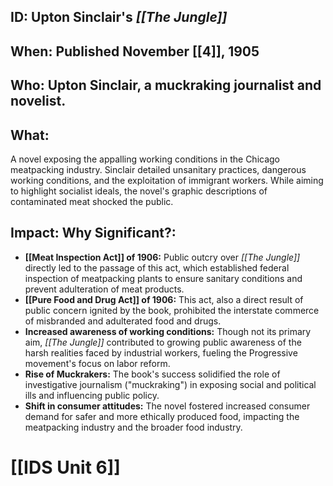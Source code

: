 ## ID: Upton Sinclair's *[[The Jungle]]*

## When: Published November [[4]], 1905

## Who: Upton Sinclair, a muckraking journalist and novelist.

## What: 
A novel exposing the appalling working conditions in the Chicago meatpacking industry.  Sinclair detailed unsanitary practices, dangerous working conditions, and the exploitation of immigrant workers. While aiming to highlight socialist ideals, the novel's graphic descriptions of contaminated meat shocked the public.

## Impact: Why Significant?:
* **[[Meat Inspection Act]] of 1906:** Public outcry over *[[The Jungle]]* directly led to the passage of this act, which established federal inspection of meatpacking plants to ensure sanitary conditions and prevent adulteration of meat products.
* **[[Pure Food and Drug Act]] of 1906:** This act, also a direct result of public concern ignited by the book, prohibited the interstate commerce of misbranded and adulterated food and drugs.
* **Increased awareness of working conditions:**  Though not its primary aim, *[[The Jungle]]* contributed to growing public awareness of the harsh realities faced by industrial workers, fueling the Progressive movement's focus on labor reform.
* **Rise of Muckrakers:** The book's success solidified the role of investigative journalism ("muckraking") in exposing social and political ills and influencing public policy.
* **Shift in consumer attitudes:** The novel fostered increased consumer demand for safer and more ethically produced food, impacting the meatpacking industry and the broader food industry.

# [[IDS Unit 6]]